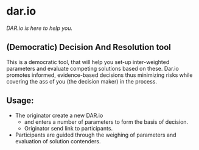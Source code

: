 dar.io
======

*DAR.io is here to help you.*

## (Democratic) Decision And Resolution tool
This is a democratic tool, that will help you set-up inter-weighted parameters
and evaluate competing solutions based on these. Dar.io promotes informed, 
evidence-based decisions thus minimizing risks while covering the ass of you
(the decision maker) in the process.

## Usage:

- The originator create a new DAR.io
  - and enters a number of parameters to form the basis of decision.
  - Originator send link to participants.
- Participants are guided through the weighing of parameters and evaluation of solution contenders.

